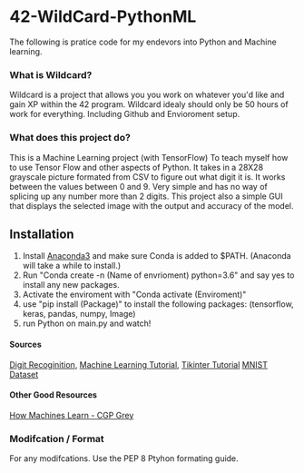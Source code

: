 # 42-WildCard-PythonML
The following is pratice code for my endevors into Python and Machine learning.

### What is Wildcard?

Wildcard is a project that allows you you work on whatever you'd like and gain XP within the 42 program.
Wildcard idealy should only be 50 hours of work for everything. Including Github and Envioroment setup.

### What does this project do?
This is a Machine Learning project (with TensorFlow) To teach myself how to use Tensor Flow and other aspects of Python.
It takes in a 28X28 grayscale picture formated from CSV to figure out what digit it is.
It works between the values between 0 and 9. Very simple and has no way of splicing up any number more than 2 digits.
This project also a simple GUI that displays the selected image with the output and accuracy of the model.

## Installation
1. Install [Anaconda3](https://www.anaconda.com/distribution/) and make sure Conda is added to $PATH. (Anaconda will take a while to install.)
2. Run "Conda create -n (Name of envrioment) python=3.6" and say yes to install any new packages.
3. Activate the enviroment with "Conda activate (Enviroment)"
4. use "pip install (Package)" to install the following packages: (tensorflow, keras, pandas, numpy, Image)
5. run Python on main.py and watch!

#### Sources
[Digit Recoginition](https://www.digitalocean.com/community/tutorials/how-to-build-a-neural-network-to-recognize-handwritten-digits-with-tensorflow), 
[Machine Learning Tutorial](https://www.youtube.com/playlist?list=PLzMcBGfZo4-mP7qA9cagf68V06sko5otr), 
[Tikinter Tutorial](https://youtu.be/D8-snVfekto)
[MNIST Dataset](http://yann.lecun.com/exdb/mnist/)

#### Other Good Resources
[How Machines Learn - CGP Grey](https://youtu.be/R9OHn5ZF4Uo)

### Modifcation / Format
For any modifcations. Use the PEP 8 Ptyhon formating guide.

